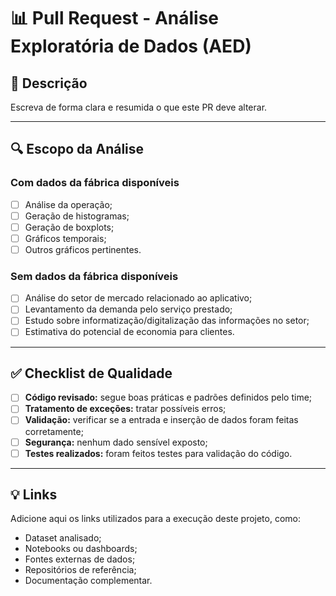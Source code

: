# 📊 **Pull Request** - Análise Exploratória de Dados (AED)

## 📄 **Descrição**

Escreva de forma clara e resumida o que este PR deve alterar.

---

## 🔍 **Escopo da Análise**

### **Com dados da fábrica disponíveis**
- [ ] Análise da operação;  
- [ ] Geração de histogramas;  
- [ ] Geração de boxplots;  
- [ ] Gráficos temporais;  
- [ ] Outros gráficos pertinentes.

### **Sem dados da fábrica disponíveis**
- [ ] Análise do setor de mercado relacionado ao aplicativo;  
- [ ] Levantamento da demanda pelo serviço prestado;  
- [ ] Estudo sobre informatização/digitalização das informações no setor;  
- [ ] Estimativa do potencial de economia para clientes.

---

## ✅ **Checklist de Qualidade**

- [ ] **Código revisado:** segue boas práticas e padrões definidos pelo time;  
- [ ] **Tratamento de exceções:** tratar possíveis erros;  
- [ ] **Validação:** verificar se a entrada e inserção de dados foram feitas corretamente;  
- [ ] **Segurança:** nenhum dado sensível exposto;  
- [ ] **Testes realizados:** foram feitos testes para validação do código.

---

## 💡 **Links**

Adicione aqui os links utilizados para a execução deste projeto, como:

- Dataset analisado;  
- Notebooks ou dashboards;  
- Fontes externas de dados;  
- Repositórios de referência;  
- Documentação complementar.
